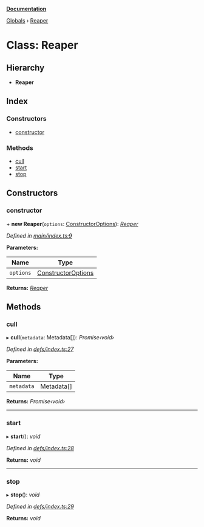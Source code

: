 **[Documentation](../README.md)**

[Globals](../README.md) › [Reaper](reaper.md)

# Class: Reaper

## Hierarchy

* **Reaper**

## Index

### Constructors

* [constructor](reaper.md#constructor)

### Methods

* [cull](reaper.md#cull)
* [start](reaper.md#start)
* [stop](reaper.md#stop)

## Constructors

###  constructor

\+ **new Reaper**(`options`: [ConstructorOptions](../interfaces/constructoroptions.md)): *[Reaper](reaper.md)*

*Defined in [main/index.ts:9](https://github.com/badbatch/cachemap/blob/4fa6105/packages/reaper/src/main/index.ts#L9)*

**Parameters:**

Name | Type |
------ | ------ |
`options` | [ConstructorOptions](../interfaces/constructoroptions.md) |

**Returns:** *[Reaper](reaper.md)*

## Methods

###  cull

▸ **cull**(`metadata`: Metadata[]): *Promise‹void›*

*Defined in [defs/index.ts:27](https://github.com/badbatch/cachemap/blob/4fa6105/packages/reaper/src/defs/index.ts#L27)*

**Parameters:**

Name | Type |
------ | ------ |
`metadata` | Metadata[] |

**Returns:** *Promise‹void›*

___

###  start

▸ **start**(): *void*

*Defined in [defs/index.ts:28](https://github.com/badbatch/cachemap/blob/4fa6105/packages/reaper/src/defs/index.ts#L28)*

**Returns:** *void*

___

###  stop

▸ **stop**(): *void*

*Defined in [defs/index.ts:29](https://github.com/badbatch/cachemap/blob/4fa6105/packages/reaper/src/defs/index.ts#L29)*

**Returns:** *void*